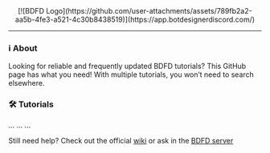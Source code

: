 <div align="center">
  [![BDFD Logo](https://github.com/user-attachments/assets/789fb2a2-aa5b-4fe3-a521-4c30b8438519)](https://app.botdesignerdiscord.com/)
</div>

---

### ℹ️ About

Looking for reliable and frequently updated BDFD tutorials? This GitHub page has what you need! With multiple tutorials, you won’t need to search elsewhere.



### 🛠️ Tutorials

...
...
...

Still need help? Check out the official [wiki](https://github.com/NilPointer-Software/bdfd-wiki) or ask in the [BDFD server](https://botdesignerdiscord.com/discord)
